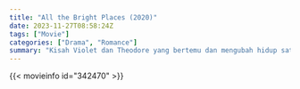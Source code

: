 ```yaml
---
title: "All the Bright Places (2020)"
date: 2023-11-27T08:58:24Z
tags: ["Movie"]
categories: ["Drama", "Romance"]
summary: "Kisah Violet dan Theodore yang bertemu dan mengubah hidup satu sama lain selamanya. Saat mereka bergumul dengan luka emosional dan fisik di masa lalu, mereka menyadari bahwa tempat dan momen terkecil sekalipun dapat memiliki arti."
---
```


<mux-player stream-type="on-demand"
src="https://kp3d-my.sharepoint.com/personal/ryoo_kp3d_onmicrosoft_com/_layouts/15/download.aspx?share=EUW9ZS2LhMhDsEQS6z0P4SYBXzCfU7w7ur26D8bAQzZ6lQ" prefer-playback="mse" controls>

</mux-player>


{{< movieinfo id="342470" >}}

<script src="https://cdn.jsdelivr.net/npm/@mux/mux-player"></script>

 <script type="application/ld+json ">
{
"@context": "https://schema.org/",
"@type": "VideoObject",
"name": "All the Bright Places",
"contentUrl": "https://stream.mux.com/17N023a01r1CBQRWUb88hxNkcZuWCscKEvccCG5B7A1Gw.m3u8",
"thumbnailUrl": "https://www.themoviedb.org/t/p/original/q5vKYuUDs2DV7ucYYNrEV28vqEK.jpg?width=314&fit_mode=preserve&time=25",
"uploadDate": "2023-11-27T08:58:24Z",
}

</script>